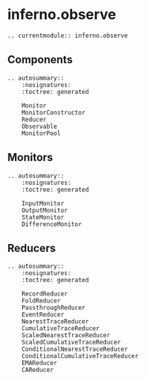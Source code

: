 # inferno.observe

```{eval-rst}
.. currentmodule:: inferno.observe
```

## Components
```{eval-rst}
.. autosummary::
    :nosignatures:
    :toctree: generated

    Monitor
    MonitorConstructor
    Reducer
    Observable
    MonitorPool
```

## Monitors
```{eval-rst}
.. autosummary::
    :nosignatures:
    :toctree: generated

    InputMonitor
    OutputMonitor
    StateMonitor
    DifferenceMonitor
```

## Reducers
```{eval-rst}
.. autosummary::
    :nosignatures:
    :toctree: generated

    RecordReducer
    FoldReducer
    PassthroughReducer
    EventReducer
    NearestTraceReducer
    CumulativeTraceReducer
    ScaledNearestTraceReducer
    ScaledCumulativeTraceReducer
    ConditionalNearestTraceReducer
    ConditionalCumulativeTraceReducer
    EMAReducer
    CAReducer
```
